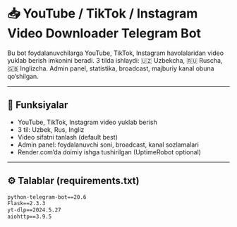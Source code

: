 # 📥 YouTube / TikTok / Instagram Video Downloader Telegram Bot

Bu bot foydalanuvchilarga YouTube, TikTok, Instagram havolalaridan video yuklab berish imkonini beradi. 3 tilda ishlaydi: 🇺🇿 Uzbekcha, 🇷🇺 Ruscha, 🇬🇧 Inglizcha. Admin panel, statistika, broadcast, majburiy kanal obuna qo‘shilgan.

---

## 🚀 Funksiyalar
- YouTube, TikTok, Instagram video yuklab berish
- 3 til: Uzbek, Rus, Ingliz
- Video sifatni tanlash (default best)
- Admin panel: foydalanuvchi soni, broadcast, kanal sozlamalari
- Render.com’da doimiy ishga tushirilgan (UptimeRobot optional)

---

## ⚙️ Talablar (requirements.txt)
```txt
python-telegram-bot==20.6
Flask==2.3.3
yt-dlp==2024.5.27
aiohttp==3.9.5

